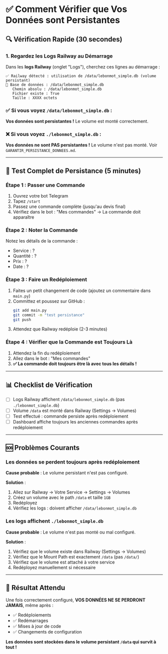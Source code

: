 # ✅ Comment Vérifier que Vos Données sont Persistantes

## 🔍 Vérification Rapide (30 secondes)

### 1. Regardez les Logs Railway au Démarrage

Dans les **logs Railway** (onglet "Logs"), cherchez ces lignes au démarrage :

```
✅ Railway détecté : utilisation de /data/lebonmot_simple.db (volume persistant)
📁 Base de données : /data/lebonmot_simple.db
   Chemin absolu : /data/lebonmot_simple.db
   Fichier existe : True
   Taille : XXXX octets
```

### ✅ Si vous voyez `/data/lebonmot_simple.db` :
**Vos données sont persistantes !** Le volume est monté correctement.

### ❌ Si vous voyez `./lebonmot_simple.db` :
**Vos données ne sont PAS persistantes !** Le volume n'est pas monté. Voir `GARANTIR_PERSISTANCE_DONNEES.md`.

---

## 🧪 Test Complet de Persistance (5 minutes)

### Étape 1 : Passer une Commande
1. Ouvrez votre bot Telegram
2. Tapez `/start`
3. Passez une commande complète (jusqu'au devis final)
4. Vérifiez dans le bot : "Mes commandes" → La commande doit apparaître

### Étape 2 : Noter la Commande
Notez les détails de la commande :
- Service : ?
- Quantité : ?
- Prix : ?
- Date : ?

### Étape 3 : Faire un Redéploiement
1. Faites un petit changement de code (ajoutez un commentaire dans `main.py`)
2. Committez et poussez sur GitHub :
   ```bash
   git add main.py
   git commit -m "test persistance"
   git push
   ```
3. Attendez que Railway redéploie (2-3 minutes)

### Étape 4 : Vérifier que la Commande est Toujours Là
1. Attendez la fin du redéploiement
2. Allez dans le bot : "Mes commandes"
3. **✅ La commande doit toujours être là avec tous les détails !**

---

## 📊 Checklist de Vérification

- [ ] Logs Railway affichent `/data/lebonmot_simple.db` (pas `./lebonmot_simple.db`)
- [ ] Volume `/data` est monté dans Railway (Settings → Volumes)
- [ ] Test effectué : commande persiste après redéploiement
- [ ] Dashboard affiche toujours les anciennes commandes après redéploiement

---

## 🆘 Problèmes Courants

### Les données se perdent toujours après redéploiement

**Cause probable** : Le volume persistant n'est pas configuré.

**Solution** :
1. Allez sur Railway → Votre Service → Settings → Volumes
2. Créez un volume avec le path `/data` et taille `1GB`
3. Redéployez
4. Vérifiez les logs : doivent afficher `/data/lebonmot_simple.db`

### Les logs affichent `./lebonmot_simple.db`

**Cause probable** : Le volume n'est pas monté ou mal configuré.

**Solution** :
1. Vérifiez que le volume existe dans Railway (Settings → Volumes)
2. Vérifiez que le Mount Path est exactement `/data` (pas `/data/`)
3. Vérifiez que le volume est attaché à votre service
4. Redéployez manuellement si nécessaire

---

## 🎯 Résultat Attendu

Une fois correctement configuré, **VOS DONNÉES NE SE PERDRONT JAMAIS**, même après :
- ✅ Redéploiements
- ✅ Redémarrages
- ✅ Mises à jour de code
- ✅ Changements de configuration

**Les données sont stockées dans le volume persistant `/data` qui survit à tout !**

